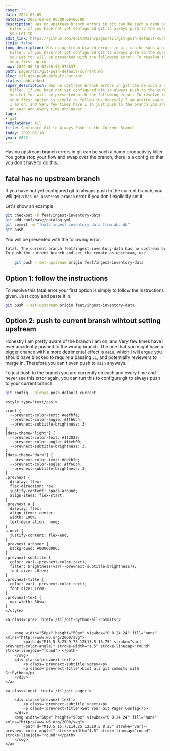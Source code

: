 ```yaml
---
cover: ''
date: 2022-03-09
datetime: 2022-03-09 00:00:00+00:00
description: Has no upstream branch errors in git can be such a damn productivity
  killer. If you have not yet configured git to always push to the current branch,
  you Let Yo
edit_link: https://github.com/edit/main/pages/til/git-push-default-current.md
jinja: false
long_description: Has no upstream branch errors in git can be such a damn productivity
  killer. If you have not yet configured git to always push to the current branch,
  you Let You will be presented with the following error. To resolve this fatal error
  your first optio
now: 2022-06-10 02:38:55.574837
path: pages/til/git-push-default-current.md
slug: til/git-push-default-current
status: published
super_description: Has no upstream branch errors in git can be such a damn productivity
  killer. If you have not yet configured git to always push to the current branch,
  you Let You will be presented with the following error. To resolve this fatal error
  your first option is simply to follow the Honestly I am pretty aware of the branch
  I am on, and Very few times have I To just push to the branch you are currently
  on each and every time and never
tags:
- git
templateKey: til
title: Configure Git to Always Push to the Current Branch
today: 2022-06-10
year: 2022
---
```


Has no upstream branch errors in git can be such a damn productivity killer.
You gotta stop your flow and swap over the branch, there is a config so that
you don't have to do this.

## **fatal** has no upstream branch

If you have not yet configured git to always push to the current branch, you
will get a `has no upstream branch` error if you don't explicitly set it.

Let's show an example

``` bash
git checkout -b feat/ingest-inventory-data
git add conf/base/catalog.yml
git commit -m "feat: ingest inventory data from abc-db"
git push
```

You will be presented with the following error.

``` bash
fatal: The current branch feat/ingest-inventory-data has no upstream branch.
To push the current branch and set the remote as upstream, use

    git push --set-upstream origin feat/ingest-inventory-data
```
## Option 1: follow the instructions

To resolve this fatal error your first option is simply to follow the
instructions given.  Just copy and paste it in.

``` bash
git push --set-upstream origin feat/ingest-inventory-data
```

## Option 2: push to current bransh wihtout setting upstream

Honestly I am pretty aware of the branch I am on, and Very few times have I
ever accidently pushed to the wrong branch.  The one that you might have a
bigger chance with a more detrimental effect is `main`, which I will argue you
should have blocked to require a passing `ci`, and potentially reviewers to
merge in.  Therefore you can't even push to `main` anyways.

To just push to the branch you are currently on each and every time and never
see this error again, you can run this to configure git to always push to your
current branch.

``` bash
git config --global push.default current
```
<div class='prevnext'>

    <style type='text/css'>

    :root {
      --prevnext-color-text: #eefbfe;
      --prevnext-color-angle: #ff66c4;
      --prevnext-subtitle-brightness: 3;
    }
    [data-theme="light"] {
      --prevnext-color-text: #1f2022;
      --prevnext-color-angle: #ffeb00;
      --prevnext-subtitle-brightness: 3;
    }
    [data-theme="dark"] {
      --prevnext-color-text: #eefbfe;
      --prevnext-color-angle: #ff66c4;
      --prevnext-subtitle-brightness: 3;
    }
    .prevnext {
      display: flex;
      flex-direction: row;
      justify-content: space-around;
      align-items: flex-start;
    }
    .prevnext a {
      display: flex;
      align-items: center;
      width: 100%;
      text-decoration: none;
    }
    a.next {
      justify-content: flex-end;
    }
    .prevnext a:hover {
      background: #00000006;
    }
    .prevnext-subtitle {
      color: var(--prevnext-color-text);
      filter: brightness(var(--prevnext-subtitle-brightness));
      font-size: .8rem;
    }
    .prevnext-title {
      color: var(--prevnext-color-text);
      font-size: 1rem;
    }
    .prevnext-text {
      max-width: 30vw;
    }
    </style>
    
    <a class='prev' href='/til/git-python-all-commits'>
    

        <svg width="50px" height="50px" viewbox="0 0 24 24" fill="none" xmlns="http://www.w3.org/2000/svg">
            <path d="M13.5 8.25L9.75 12L13.5 15.75" stroke="var(--prevnext-color-angle)" stroke-width="1.5" stroke-linecap="round" stroke-linejoin="round"> </path>
        </svg>
        <div class='prevnext-text'>
            <p class='prevnext-subtitle'>prev</p>
            <p class='prevnext-title'>List all git commits with GitPython</p>
        </div>
    </a>
    
    <a class='next' href='/til/git-pager'>
    
        <div class='prevnext-text'>
            <p class='prevnext-subtitle'>next</p>
            <p class='prevnext-title'>Set Your Git Pager Config</p>
        </div>
        <svg width="50px" height="50px" viewbox="0 0 24 24" fill="none" xmlns="http://www.w3.org/2000/svg">
            <path d="M10.5 15.75L14.25 12L10.5 8.25" stroke="var(--prevnext-color-angle)" stroke-width="1.5" stroke-linecap="round" stroke-linejoin="round"></path>
        </svg>
    </a>
  </div>